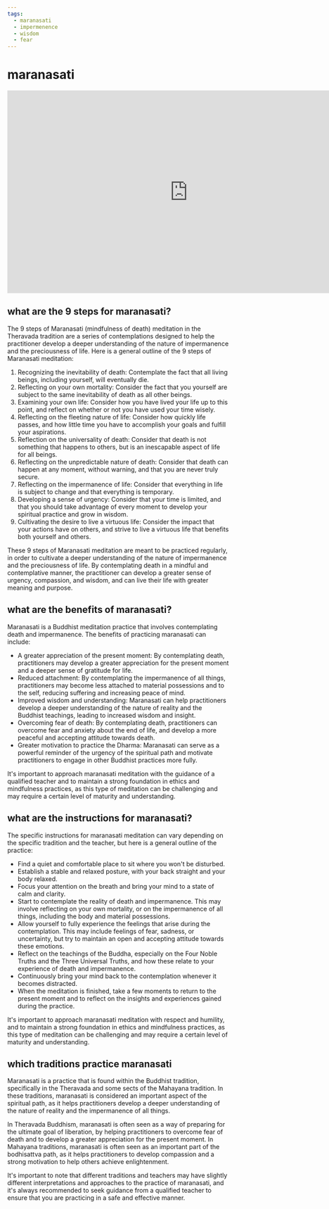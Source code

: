 ```yaml
---
tags:
  - maranasati 
  - impermenence 
  - wisdom 
  - fear 
---
```

# maranasati

<iframe width="819" height="461" src="https://www.youtube.com/embed/5SBrCdRTX8o" title="Maranasati: Buddhist Reflections on Death" frameborder="0" allow="accelerometer; autoplay; clipboard-write; encrypted-media; gyroscope; picture-in-picture; web-share" allowfullscreen></iframe>

## what are the 9 steps for maranasati?

The 9 steps of Maranasati (mindfulness of death) meditation in the Theravada tradition are a series of contemplations designed to help the practitioner develop a deeper understanding of the nature of impermanence and the preciousness of life. Here is a general outline of the 9 steps of Maranasati meditation:

1. Recognizing the inevitability of death: Contemplate the fact that all living beings, including yourself, will eventually die.
1. Reflecting on your own mortality: Consider the fact that you yourself are subject to the same inevitability of death as all other beings.
1. Examining your own life: Consider how you have lived your life up to this point, and reflect on whether or not you have used your time wisely.
1. Reflecting on the fleeting nature of life: Consider how quickly life passes, and how little time you have to accomplish your goals and fulfill your aspirations.
1. Reflection on the universality of death: Consider that death is not something that happens to others, but is an inescapable aspect of life for all beings.
1. Reflecting on the unpredictable nature of death: Consider that death can happen at any moment, without warning, and that you are never truly secure.
1. Reflecting on the impermanence of life: Consider that everything in life is subject to change and that everything is temporary.
1. Developing a sense of urgency: Consider that your time is limited, and that you should take advantage of every moment to develop your spiritual practice and grow in wisdom.
1. Cultivating the desire to live a virtuous life: Consider the impact that your actions have on others, and strive to live a virtuous life that benefits both yourself and others.

These 9 steps of Maranasati meditation are meant to be practiced regularly, in order to cultivate a deeper understanding of the nature of impermanence and the preciousness of life. By contemplating death in a mindful and contemplative manner, the practitioner can develop a greater sense of urgency, compassion, and wisdom, and can live their life with greater meaning and purpose.

## what are the benefits of maranasati?

Maranasati is a Buddhist meditation practice that involves contemplating death and impermanence. The benefits of practicing maranasati can include:

- A greater appreciation of the present moment: By contemplating death, practitioners may develop a greater appreciation for the present moment and a deeper sense of gratitude for life.
- Reduced attachment: By contemplating the impermanence of all things, practitioners may become less attached to material possessions and to the self, reducing suffering and increasing peace of mind.
- Improved wisdom and understanding: Maranasati can help practitioners develop a deeper understanding of the nature of reality and the Buddhist teachings, leading to increased wisdom and insight.
- Overcoming fear of death: By contemplating death, practitioners can overcome fear and anxiety about the end of life, and develop a more peaceful and accepting attitude towards death.
- Greater motivation to practice the Dharma: Maranasati can serve as a powerful reminder of the urgency of the spiritual path and motivate practitioners to engage in other Buddhist practices more fully.

It's important to approach maranasati meditation with the guidance of a qualified teacher and to maintain a strong foundation in ethics and mindfulness practices, as this type of meditation can be challenging and may require a certain level of maturity and understanding.

## what are the instructions for maranasati?

The specific instructions for maranasati meditation can vary depending on the specific tradition and the teacher, but here is a general outline of the practice:

- Find a quiet and comfortable place to sit where you won't be disturbed.
- Establish a stable and relaxed posture, with your back straight and your body relaxed.
- Focus your attention on the breath and bring your mind to a state of calm and clarity.
- Start to contemplate the reality of death and impermanence. This may involve reflecting on your own mortality, or on the impermanence of all things, including the body and material possessions.
- Allow yourself to fully experience the feelings that arise during the contemplation. This may include feelings of fear, sadness, or uncertainty, but try to maintain an open and accepting attitude towards these emotions.
- Reflect on the teachings of the Buddha, especially on the Four Noble Truths and the Three Universal Truths, and how these relate to your experience of death and impermanence.
- Continuously bring your mind back to the contemplation whenever it becomes distracted.
- When the meditation is finished, take a few moments to return to the present moment and to reflect on the insights and experiences gained during the practice.

It's important to approach maranasati meditation with respect and humility, and to maintain a strong foundation in ethics and mindfulness practices, as this type of meditation can be challenging and may require a certain level of maturity and understanding.

## which traditions practice maranasati

Maranasati is a practice that is found within the Buddhist tradition, specifically in the Theravada and some sects of the Mahayana tradition. In these traditions, maranasati is considered an important aspect of the spiritual path, as it helps practitioners develop a deeper understanding of the nature of reality and the impermanence of all things.

In Theravada Buddhism, maranasati is often seen as a way of preparing for the ultimate goal of liberation, by helping practitioners to overcome fear of death and to develop a greater appreciation for the present moment. In Mahayana traditions, maranasati is often seen as an important part of the bodhisattva path, as it helps practitioners to develop compassion and a strong motivation to help others achieve enlightenment.

It's important to note that different traditions and teachers may have slightly different interpretations and approaches to the practice of maranasati, and it's always recommended to seek guidance from a qualified teacher to ensure that you are practicing in a safe and effective manner.
